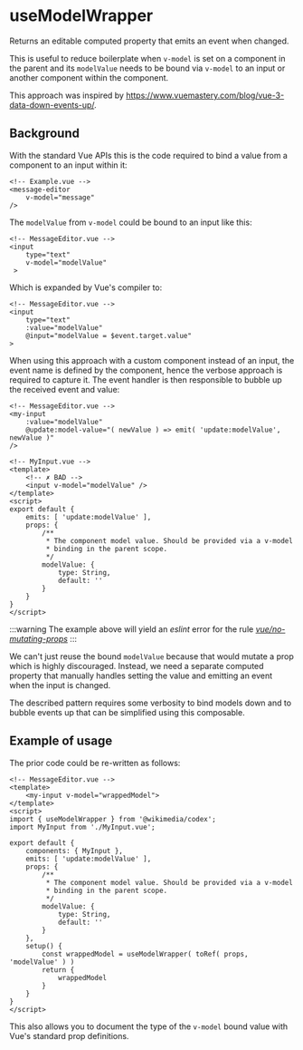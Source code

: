 <script setup>
import { CdxMessage } from '@wikimedia/codex';
</script>
# useModelWrapper

Returns an editable computed property that emits an event when changed.

This is useful to reduce boilerplate when `v-model` is set on a component in the parent and
its `modelValue` needs to be bound via `v-model` to an input or another component within the component.

This approach was inspired by https://www.vuemastery.com/blog/vue-3-data-down-events-up/.

## Background

With the standard Vue APIs this is the code required to bind a value from a component to an input within
it:

```vue
<!-- Example.vue -->
<message-editor
	v-model="message"
/>
```
The `modelValue` from `v-model` could be bound to an input like this:
```vue
<!-- MessageEditor.vue -->
<input
	type="text"
	v-model="modelValue"
 >
```
Which is expanded by Vue's compiler to:
```vue
<!-- MessageEditor.vue -->
<input
	type="text"
	:value="modelValue"
	@input="modelValue = $event.target.value"
>
```

When using this approach with a custom component instead of an input, the event name
is defined by the component, hence the verbose approach is required to capture it. The event
handler is then responsible to bubble up the received event and value:

```vue
<!-- MessageEditor.vue -->
<my-input
	:value="modelValue"
	@update:model-value="( newValue ) => emit( 'update:modelValue', newValue )"
/>
```
```vue
<!-- MyInput.vue -->
<template>
	<!-- ✗ BAD -->
	<input v-model="modelValue" />
</template>
<script>
export default {
	emits: [ 'update:modelValue' ],
	props: {
		/**
		 * The component model value. Should be provided via a v-model
		 * binding in the parent scope.
		 */
		modelValue: {
			type: String,
			default: ''
		}
	}
}
</script>
```
:::warning
The example above will yield an _eslint_ error for the rule _[vue/no-mutating-props](https://eslint.vuejs.org/rules/no-mutating-props.html)_
:::

We can't just reuse the bound `modelValue` because that would mutate a prop which is highly discouraged.
Instead, we need a separate computed property that manually handles setting the value and emitting an event
when the input is changed.

The described pattern requires some verbosity to bind models down and to bubble events up that
can be simplified using this composable.

## Example of usage

The prior code could be re-written as follows:

```vue
<!-- MessageEditor.vue -->
<template>
	<my-input v-model="wrappedModel">
</template>
<script>
import { useModelWrapper } from '@wikimedia/codex';
import MyInput from './MyInput.vue';

export default {
	components: { MyInput },
	emits: [ 'update:modelValue' ],
	props: {
		/**
		 * The component model value. Should be provided via a v-model
		 * binding in the parent scope.
		 */
		modelValue: {
			type: String,
			default: ''
		}
	},
	setup() {
		const wrappedModel = useModelWrapper( toRef( props, 'modelValue' ) )
		return {
			wrappedModel
		}
	}
}
</script>
```

This also allows you to document the type of the `v-model` bound value with Vue's standard prop definitions.
